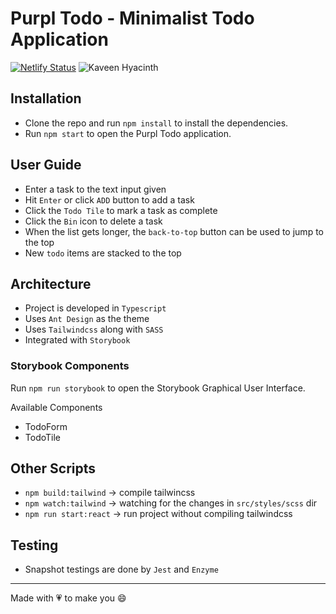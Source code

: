 # Purpl Todo - Minimalist Todo Application

[![Netlify Status](https://api.netlify.com/api/v1/badges/f1016973-e749-4953-a71d-237964173d0c/deploy-status)](https://app.netlify.com/sites/purpl/deploys)
![Kaveen Hyacinth](https://img.shields.io/badge/Kaveen%20Hyacinth-2021-blueviolet?style=flat)

## Installation

- Clone the repo and run `npm install` to install the dependencies.
- Run `npm start` to open the Purpl Todo application.

## User Guide

- Enter a task to the text input given
- Hit `Enter` or click `ADD` button to add a task
- Click the `Todo Tile` to mark a task as complete
- Click the `Bin` icon to delete a task
- When the list gets longer, the `back-to-top` button can be used to jump to the top
- New `todo` items are stacked to the top

## Architecture

- Project is developed in `Typescript`
- Uses `Ant Design` as the theme
- Uses `Tailwindcss` along with `SASS`
- Integrated with `Storybook`

### Storybook Components

Run `npm run storybook` to open the Storybook Graphical User Interface.

Available Components

- TodoForm
- TodoTile

## Other Scripts

- `npm build:tailwind` -> compile tailwincss
- `npm watch:tailwind` -> watching for the changes in `src/styles/scss` dir
- `npm run start:react` -> run project without compiling tailwindcss

## Testing

- Snapshot testings are done by `Jest` and `Enzyme`

---

Made with 💗 to make you 😄
